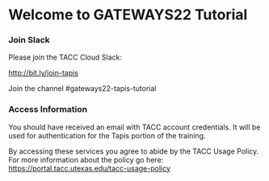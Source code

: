 Welcome to GATEWAYS22 Tutorial
===

### Join Slack

Please join the TACC Cloud Slack:

http://bit.ly/join-tapis 

Join the channel #gateways22-tapis-tutorial

### Access Information

You should have received an email with TACC account credentials. It will be used for authentication for the Tapis portion of the training.
 
By accessing these services you agree to abide by the TACC Usage Policy. For more information about the policy go here: https://portal.tacc.utexas.edu/tacc-usage-policy
 
